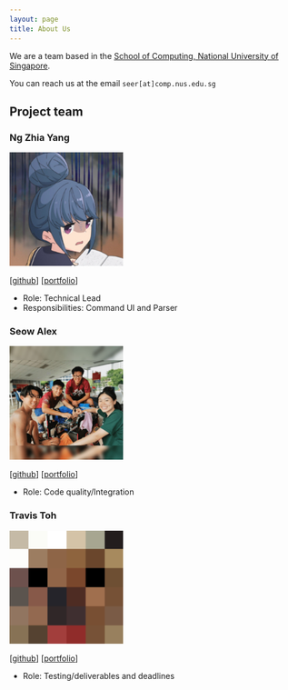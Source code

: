```yaml
---
layout: page
title: About Us
---
```


We are a team based in the [School of Computing, National University of Singapore](http://www.comp.nus.edu.sg).

You can reach us at the email `seer[at]comp.nus.edu.sg`

## Project team

### Ng Zhia Yang

<img src="images/zhiayang.png" width="200px">

[[github](http://github.com/zhiayang)]
[[portfolio](team/johndoe.md)]

* Role: Technical Lead
* Responsibilities: Command UI and Parser

### Seow Alex

<img src="images/seowalex.png" width="200px">

[[github](http://github.com/seowalex)]
[[portfolio](team/johndoe.md)]

* Role: Code quality/Integration

### Travis Toh

<img src="images/trav1st.png" width="200px">

[[github](http://github.com/trav1st)]
[[portfolio](team/johndoe.md)]

* Role: Testing/deliverables and deadlines
